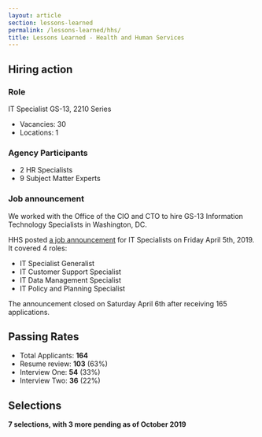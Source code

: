 ```yaml
---
layout: article
section: lessons-learned
permalink: /lessons-learned/hhs/
title: Lessons Learned - Health and Human Services
---
```


## Hiring action

### Role

IT Specialist GS-13, 2210 Series

* Vacancies: 30
* Locations: 1

### Agency Participants

* 2 HR Specialists
* 9 Subject Matter Experts

### Job announcement

We worked with the Office of the CIO and CTO to hire GS-13 Information Technology Specialists in Washington, DC.

HHS posted [a job announcement](https://www.usajobs.gov/GetJob/ViewDetails/529652500) for IT Specialists on Friday April 5th, 2019. It covered 4 roles:

* IT Specialist Generalist
* IT Customer Support Specialist
* IT Data Management Specialist
* IT Policy and Planning Specialist

The announcement closed on Saturday April 6th after receiving 165 applications.

## Passing Rates

* Total Applicants: **164**
* Resume review: **103** (63%)
* Interview One: **54** (33%)
* Interview Two: **36** (22%)

## Selections

**7 selections, with 3 more pending as of October 2019**
